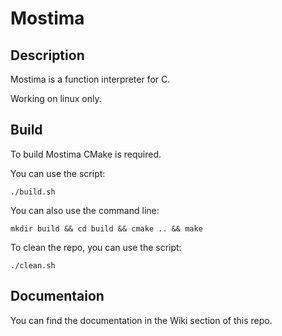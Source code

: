 # Mostima

## Description

Mostima is a function interpreter for C.

Working on linux only.

## Build

To build Mostima CMake is required.

You can use the script:
```
./build.sh
```

You can also use the command line:
```
mkdir build && cd build && cmake .. && make
```

To clean the repo, you can use the script:
```
./clean.sh
```

## Documentaion

You can find the documentation in the Wiki section of this repo.
